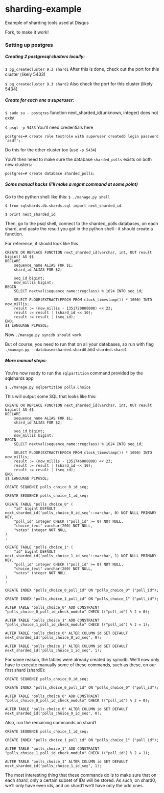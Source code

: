 # sharding-example
Example of sharding tools used at Disqus

Fork, to make it work!

### Setting up postgres

##### Creating 2 postgresql clusters locally:
`$ pg_createcluster 9.3 shard1`
After this is done, check out the port for this cluster (likely 5433)

`$ pg_createcluster 9.3 shard2`
Also check the port for this cluster (likely 5434)

##### Create for each one a superuser:
`$ sudo su - postgres`
function next_sharded_id(unknown, integer) does not exist

`$ psql -p 5433` You'll need credentials here

`postgres=# create role testrole with superuser createdb login password 'asdf';`  

Do this for the other cluster too (use `-p 5434`)

You'll then need to make sure the database `sharded_polls` exists on both new clusters:

`postgres=# create database sharded_polls;`

##### Some manual hacks (I'll make a mgmt command at some point)
Go to the python shell like this:
`$ ./manage.py shell`

`$ from sqlshards.db.shards.sql import next_sharded_id`

`$ print next_sharded_id`

Then, go to the psql shell, connect to the sharded_polls databases, on each shard, and paste the result you got in the python shell - it should create a function.

For reference, it should look like this

```
CREATE OR REPLACE FUNCTION next_sharded_id(varchar, int, OUT result bigint) AS $$
DECLARE
    sequence_name ALIAS FOR $1;
    shard_id ALIAS FOR $2;

    seq_id bigint;
    now_millis bigint;
BEGIN
    SELECT nextval(sequence_name::regclass) % 1024 INTO seq_id;

    SELECT FLOOR(EXTRACT(EPOCH FROM clock_timestamp()) * 1000) INTO now_millis;
    result := (now_millis - 1351720800000) << 23;
    result := result | (shard_id << 10);
    result := result | (seq_id);
END;
$$ LANGUAGE PLPGSQL;
```

Now `./manage.py syncdb should work`.

But of course, you need to run that on all your databases, so run with flag
`./manage.py --database=sharded.shard0` and `sharded.shard1`

##### More manual steps:
You're now ready to run the `sqlpartition` command provided by the sqlshards app

`$ ./manage.py sqlpartition polls.Choice`

This will output some SQL that looks like this:
```
CREATE OR REPLACE FUNCTION next_sharded_id(varchar, int, OUT result bigint) AS $$
DECLARE
    sequence_name ALIAS FOR $1;
    shard_id ALIAS FOR $2;

    seq_id bigint;
    now_millis bigint;
BEGIN
    SELECT nextval(sequence_name::regclass) % 1024 INTO seq_id;

    SELECT FLOOR(EXTRACT(EPOCH FROM clock_timestamp()) * 1000) INTO now_millis;
    result := (now_millis - 1351746000000) << 23;
    result := result | (shard_id << 10);
    result := result | (seq_id);
END;
$$ LANGUAGE PLPGSQL;

CREATE SEQUENCE polls_choice_0_id_seq;

CREATE SEQUENCE polls_choice_1_id_seq;

CREATE TABLE "polls_choice_0" (
    "id" bigint DEFAULT next_sharded_id('polls_choice_0_id_seq'::varchar, 0) NOT NULL PRIMARY KEY,
    "poll_id" integer CHECK ("poll_id" >= 0) NOT NULL,
    "choice_text" varchar(200) NOT NULL,
    "votes" integer NOT NULL
)
;

CREATE TABLE "polls_choice_1" (
    "id" bigint DEFAULT next_sharded_id('polls_choice_1_id_seq'::varchar, 1) NOT NULL PRIMARY KEY,
    "poll_id" integer CHECK ("poll_id" >= 0) NOT NULL,
    "choice_text" varchar(200) NOT NULL,
    "votes" integer NOT NULL
)
;

CREATE INDEX "polls_choice_0_poll_id" ON "polls_choice_0" ("poll_id");

CREATE INDEX "polls_choice_1_poll_id" ON "polls_choice_1" ("poll_id");

ALTER TABLE "polls_choice_0" ADD CONSTRAINT "polls_choice_0_poll_id_check_modulo" CHECK (("poll_id") % 2 = 0);

ALTER TABLE "polls_choice_1" ADD CONSTRAINT "polls_choice_1_poll_id_check_modulo" CHECK (("poll_id") % 2 = 1);

ALTER TABLE "polls_choice_0" ALTER COLUMN id SET DEFAULT next_sharded_id('polls_choice_0_id_seq', 0);

ALTER TABLE "polls_choice_1" ALTER COLUMN id SET DEFAULT next_sharded_id('polls_choice_1_id_seq', 1);
```

For some reason, the tables were already created by syncdb. We'll now only have to execute manually some of these commands, such as these, on our first shard (shard0):

```
CREATE SEQUENCE polls_choice_0_id_seq;

CREATE INDEX "polls_choice_0_poll_id" ON "polls_choice_0" ("poll_id");

ALTER TABLE "polls_choice_0" ADD CONSTRAINT "polls_choice_0_poll_id_check_modulo" CHECK (("poll_id") % 2 = 0);

ALTER TABLE "polls_choice_0" ALTER COLUMN id SET DEFAULT next_sharded_id('polls_choice_0_id_seq', 0);
```

Also, run the remaining commands on shard1
```
CREATE SEQUENCE polls_choice_1_id_seq;

CREATE INDEX "polls_choice_1_poll_id" ON "polls_choice_1" ("poll_id");

ALTER TABLE "polls_choice_1" ADD CONSTRAINT "polls_choice_1_poll_id_check_modulo" CHECK (("poll_id") % 2 = 1);

ALTER TABLE "polls_choice_1" ALTER COLUMN id SET DEFAULT next_sharded_id('polls_choice_1_id_seq', 1);
```

The most interesting thing that these commands do is to make sure that on each shard, only a certain subset of IDs will be stored. As such, on shard0, we'll only have even ids, and on shard1 we'll have only the odd ones.
